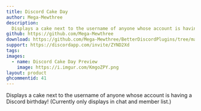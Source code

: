 ```yaml
---
title: Discord Cake Day
author: Mega-Mewthree
description:
  Displays a cake next to the username of anyone whose account is having a Discord birthday! (Currently only displays in chat and member list.)
github: https://github.com/Mega-Mewthree
download: https://github.com/Mega-Mewthree/BetterDiscordPlugins/tree/master/Plugins/DiscordCakeDay
support: https://discordapp.com/invite/ZYND2Xd
tags:
images:
  - name: Discord Cake Day Preview
    image: https://i.imgur.com/KmgoZPY.png
layout: product
ghcommentid: 41
---
```

Displays a cake next to the username of anyone whose account is having a Discord birthday! (Currently only displays in chat and member list.)